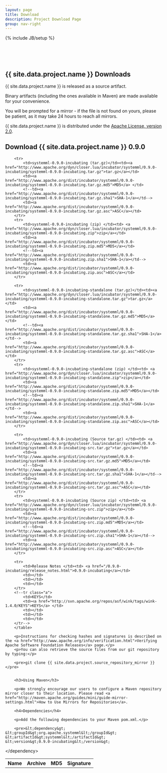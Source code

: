 ```yaml
---
layout: page
title: Download
description: Project Download Page
group: nav-right
---
```

{% include JB/setup %}

<br/><br/><br/>

## {{ site.data.project.name }} Downloads

{{ site.data.project.name }} is released as a source artifact.

Binary artifacts (including the ones available in Maven) are made available for your convenience.

You will be prompted for a mirror - if the file is not found on yours, please be patient, as it may take 24 hours to reach all mirrors.

{{ site.data.project.name }} is distributed under the [Apache License, version 2.0](http://www.apache.org/licenses/LICENSE-2.0).

<h2>Download {{ site.data.project.name }} 0.9.0</h2>

<div class="row">
    <div class="span10">
        <table class="table table-hover">
        <tr>
          <th><b>Name</b></th>
          <th><b>Archive</b></th>
          <th><b>MD5</b></th>
          <!--th><b>SHA-1</b></th-->
          <th><b>Signature</b></th>
        </tr>

        <tr>
            <td>systemml-0.9.0-incubating (tar.gz)</td><td><a href="http://www.apache.org/dyn/closer.lua/incubator/systemml/0.9.0-incubating/systemml-0.9.0-incubating.tar.gz">tar.gz</a></td>
            <td><a href="http://www.apache.org/dist/incubator/systemml/0.9.0-incubating/systemml-0.9.0-incubating.tar.gz.md5">MD5</a> </td>
            <!--td><a href="http://www.apache.org/dist/incubator/systemml/0.9.0-incubating/systemml-0.9.0-incubating.tar.gz.sha1">SHA-1</a></td-->
            <td><a href="http://www.apache.org/dist/incubator/systemml/0.9.0-incubating/systemml-0.9.0-incubating.tar.gz.asc">ASC</a></td>
        </tr>
        <tr>
            <td>systemml-0.9.0-incubating (zip) </td><td> <a href="http://www.apache.org/dyn/closer.lua/incubator/systemml/0.9.0-incubating/systemml-0.9.0-incubating.zip">zip</a></td>
            <td><a href="http://www.apache.org/dist/incubator/systemml/0.9.0-incubating/systemml-0.9.0-incubating.zip.md5">MD5</a></td>
            <!--td><a href="http://www.apache.org/dist/incubator/systemml/0.9.0-incubating/systemml-0.9.0-incubating.zip.sha1">SHA-1</a></td-->
            <td><a href="http://www.apache.org/dist/incubator/systemml/0.9.0-incubating/systemml-0.9.0-incubating.zip.asc">ASC</a></td>
        </tr>

        <tr>
            <td>systemml-0.9.0-incubating-standalone (tar.gz)</td><td><a href="http://www.apache.org/dyn/closer.lua/incubator/systemml/0.9.0-incubating/systemml-0.9.0-incubating-standalone.tar.gz">tar.gz</a></td>
            <td><a href="http://www.apache.org/dist/incubator/systemml/0.9.0-incubating/systemml-0.9.0-incubating-standalone.tar.gz.md5">MD5</a> </td>
            <!--td><a href="http://www.apache.org/dist/incubator/systemml/0.9.0-incubating/systemml-0.9.0-incubating-standalone.tar.gz.sha1">SHA-1</a></td-->
            <td><a href="http://www.apache.org/dist/incubator/systemml/0.9.0-incubating/systemml-0.9.0-incubating-standalone.tar.gz.asc">ASC</a></td>
        </tr>
        <tr>
            <td>systemml-0.9.0-incubating-standalone (zip) </td><td> <a href="http://www.apache.org/dyn/closer.lua/incubator/systemml/0.9.0-incubating/systemml-0.9.0-incubating-standalone.zip">zip</a></td>
            <td><a href="http://www.apache.org/dist/incubator/systemml/0.9.0-incubating/systemml-0.9.0-incubating-standalone.zip.md5">MD5</a></td>
            <!--td><a href="http://www.apache.org/dist/incubator/systemml/0.9.0-incubating/systemml-0.9.0-incubating-standalone.zip.sha1">SHA-1</a></td-->
            <td><a href="http://www.apache.org/dist/incubator/systemml/0.9.0-incubating/systemml-0.9.0-incubating-standalone.zip.asc">ASC</a></td>
        </tr>

        <tr>
            <td>systemml-0.9.0-incubating (Source tar.gz) </td><td> <a href="http://www.apache.org/dyn/closer.lua/incubator/systemml/0.9.0-incubating/systemml-0.9.0-incubating-src.tar.gz">tar.gz</a></td>
            <td><a href="http://www.apache.org/dist/incubator/systemml/0.9.0-incubating/systemml-0.9.0-incubating-src.tar.gz.md5">MD5</a></td>
            <!--td><a href="http://www.apache.org/dist/incubator/systemml/0.9.0-incubating/systemml-0.9.0-incubating-src.tar.gz.sha1">SHA-1</a></td-->
            <td><a href="http://www.apache.org/dist/incubator/systemml/0.9.0-incubating/systemml-0.9.0-incubating-src.tar.gz.asc">ASC</a></td>
        </tr>
        <tr>
            <td>systemml-0.9.0-incubating (Source zip) </td><td> <a href="http://www.apache.org/dyn/closer.lua/incubator/systemml/0.9.0-incubating/systemml-0.9.0-incubating-src.zip">zip</a></td>
            <td><a href="http://www.apache.org/dist/incubator/systemml/0.9.0-incubating/systemml-0.9.0-incubating-src.zip.md5">MD5</a></td>
            <!--td><a href="http://www.apache.org/dist/incubator/systemml/0.9.0-incubating/systemml-0.9.0-incubating-src.zip.sha1">SHA-1</a></td-->
            <td><a href="http://www.apache.org/dist/incubator/systemml/0.9.0-incubating/systemml-0.9.0-incubating-src.zip.asc">ASC</a></td>
        </tr>

        <tr>
            <td>Release Notes </td><td> <a href="/0.9.0-incubating/release_notes.html">0.9.0-incubating</a></td>
            <td></td>
            <td></td>
            <td></td>
        </tr>
        <!--tr class="a">
            <td>KEYS</td>
            <td><a href="http://svn.apache.org/repos/asf/wink/tags/wink-1.4.0/KEYS">KEYS</a> </td>
            <td></td>
            <td></td>
            <td></td>
        </tr-->
        </table>

        <p>Instructions for checking hashes and signatures is described on the <a href="http://www.apache.org/info/verification.html">Verifying Apache Software Foundation Releases</a> page.</p>
        <p>You can also retrieve the source files from our git repository by typing:</p>

        <pre>git clone {{ site.data.project.source_repository_mirror }}</pre>


        <h3>Using Maven</h3>

        <p>We strongly encourage our users to configure a Maven repository mirror closer to their location. Please read <a href="http://maven.apache.org/guides/mini/guide-mirror-settings.html">How to Use Mirrors for Repositories</a>.

        <h4>Dependencies</h4>

        <p>Add the following dependencies to your Maven pom.xml.</p>

        <pre>&lt;dependency&gt;
    &lt;groupId&gt;org.apache.systemml&lt;/groupId&gt;
    &lt;artifactId&gt;systemml&lt;/artifactId&gt;
    &lt;version&gt;0.9.0-incubating&lt;/version&gt;
&lt;/dependency&gt;</pre>
    </div>

</div>